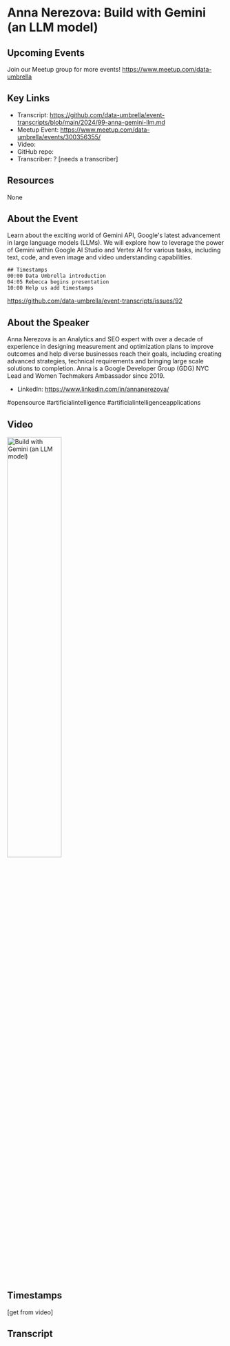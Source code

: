 # Anna Nerezova:  Build with Gemini (an LLM model)

## Upcoming Events
Join our Meetup group for more events!
https://www.meetup.com/data-umbrella

## Key Links
- Transcript: https://github.com/data-umbrella/event-transcripts/blob/main/2024/99-anna-gemini-llm.md
- Meetup Event: https://www.meetup.com/data-umbrella/events/300356355/
- Video: 
- GitHub repo:
- Transcriber:  ? [needs a transcriber]

## Resources
None

## About the Event
Learn about the exciting world of Gemini API, Google's latest advancement in large language models (LLMs). We will explore how to leverage the power of Gemini within Google AI Studio and Vertex AI for various tasks, including text, code, and even image and video understanding capabilities.
```
## Timestamps
00:00 Data Umbrella introduction
04:05 Rebecca begins presentation
10:00 Help us add timestamps
```

https://github.com/data-umbrella/event-transcripts/issues/92

## About the Speaker
Anna Nerezova is an Analytics and SEO expert with over a decade of experience in designing measurement and optimization plans to improve outcomes and help diverse businesses reach their goals, including creating advanced strategies, technical requirements and bringing large scale solutions to completion. Anna is a Google Developer Group (GDG) NYC Lead and Women Techmakers Ambassador since 2019.

- LinkedIn: https://www.linkedin.com/in/annanerezova/

#opensource #artificialintelligence #artificialintelligenceapplications

## Video
<a href="http://www.youtube.com/watch?feature=player_embedded&v=1pQ527fGhVQ" target="_blank"><img src="http://img.youtube.com/vi/1pQ527fGhVQ/0.jpg"
alt="Build with Gemini (an LLM model)" width="50%" /></a>

## Timestamps
[get from video]

## Transcript

